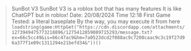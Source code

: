 > SunBot V3
> SunBot V3 is a roblox bot that has many features
> It is like ChatGPT but in roblox!
> Date: 20/08/2024
> Time 12:18
> First Game Tested: a literal baseplate
> By the way, you may execute it from here
```loadstring(game:HttpGet("https://cdn.discordapp.com/attachments/1273949475773218896/1275412859089715293/message.txt?ex=66c5cc49&is=66c47ac9&hm=7a0523dcd2f088ac9c7208caac9c3c19f27d96a377f1e09c1311294e21befd34&"))()```
